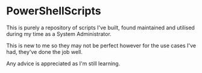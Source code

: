 # PowerShellScripts

This is purely a repository of scripts I've built, found maintained and utilised during my time as a System Administrator.

This is new to me so they may not be perfect however for the use cases I've had, they've done the job well.

Any advice is appreciated as I'm still learning.
